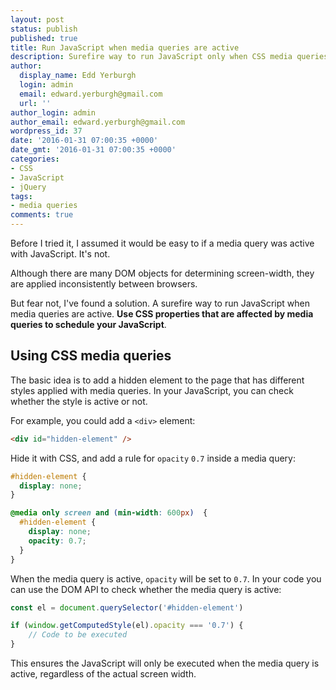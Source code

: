 ```yaml
---
layout: post
status: publish
published: true
title: Run JavaScript when media queries are active
description: Surefire way to run JavaScript only when CSS media queries are active. Don't let your JavaScript lag behind your CSS - bulletproof your JavaScript
author:
  display_name: Edd Yerburgh
  login: admin
  email: edward.yerburgh@gmail.com
  url: ''
author_login: admin
author_email: edward.yerburgh@gmail.com
wordpress_id: 37
date: '2016-01-31 07:00:35 +0000'
date_gmt: '2016-01-31 07:00:35 +0000'
categories:
- CSS
- JavaScript
- jQuery
tags:
- media queries
comments: true
---
```


Before I tried it, I assumed it would be easy to if a media query was active with JavaScript. It's not.

Although there are many DOM objects for determining screen-width, they are applied inconsistently between browsers.

But fear not, I've found a solution. A surefire way to run JavaScript when media queries are active. __Use CSS properties that are affected by media queries to schedule your JavaScript__.

## Using CSS media queries

The basic idea is to add a hidden element to the page that has different styles applied with media queries. In your JavaScript, you can check whether the style is active or not.

For example, you could add a `<div>` element:

```html
<div id="hidden-element" />
```

Hide it with CSS, and add a rule for `opacity` `0.7` inside a media query:

```css
#hidden-element {
  display: none;
}

@media only screen and (min-width: 600px)  {
  #hidden-element {
    display: none;
    opacity: 0.7;
  }
}

```

When the media query is active, `opacity` will be set to `0.7`. In your code you can use the DOM API to check whether the media query is active:

```JavaScript
const el = document.querySelector('#hidden-element')

if (window.getComputedStyle(el).opacity === '0.7') {
    // Code to be executed
}
```

This ensures the JavaScript will only be executed when the media query is active, regardless of the actual screen width.
